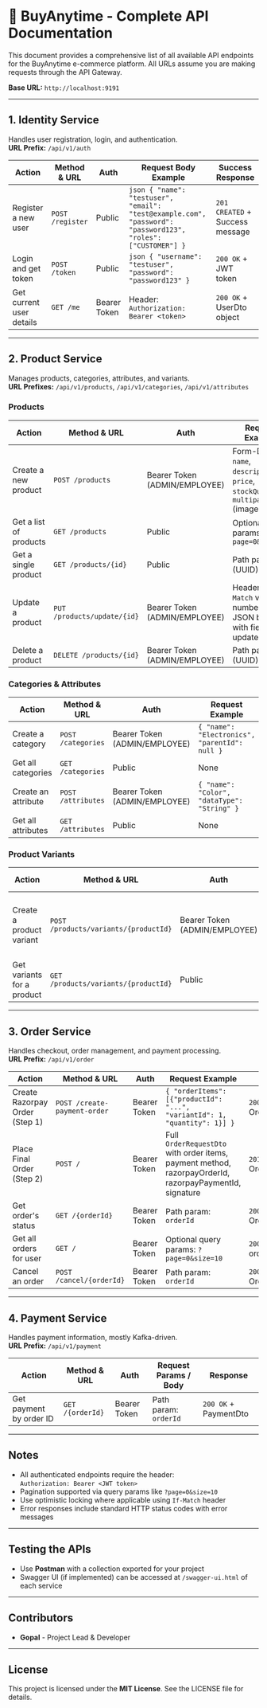 # 📘 BuyAnytime - Complete API Documentation

This document provides a comprehensive list of all available API endpoints for the BuyAnytime e-commerce platform. All URLs assume you are making requests through the API Gateway.

**Base URL:** `http://localhost:9191`

---

## 1. Identity Service
Handles user registration, login, and authentication.  
**URL Prefix:** `/api/v1/auth`

| Action                   | Method & URL              | Auth           | Request Body Example                                                                                     | Success Response                    |
|--------------------------|---------------------------|----------------|---------------------------------------------------------------------------------------------------------|-----------------------------------|
| Register a new user       | `POST /register`          | Public         | ```json { "name": "testuser", "email": "test@example.com", "password": "password123", "roles": ["CUSTOMER"] } ``` | `201 CREATED` + Success message   |
| Login and get token       | `POST /token`             | Public         | ```json { "username": "testuser", "password": "password123" } ```                                        | `200 OK` + JWT token              |
| Get current user details  | `GET /me`                 | Bearer Token   | Header: `Authorization: Bearer <token>`                                                                 | `200 OK` + UserDto object         |

---

## 2. Product Service
Manages products, categories, attributes, and variants.  
**URL Prefixes:** `/api/v1/products`, `/api/v1/categories`, `/api/v1/attributes`

### Products

| Action                    | Method & URL                 | Auth               | Request Example                                                                                             | Response                           |
|---------------------------|------------------------------|--------------------|-------------------------------------------------------------------------------------------------------------|------------------------------------|
| Create a new product       | `POST /products`             | Bearer Token (ADMIN/EMPLOYEE) | Form-Data: `name`, `description`, `price`, `stockQuantity`, `multipartFile` (image)                        | `201 CREATED` + ProductResponseDto |
| Get a list of products     | `GET /products`              | Public             | Optional query params: `?page=0&size=10`                                                                    | `200 OK` + Paginated products list |
| Get a single product       | `GET /products/{id}`        | Public             | Path param: `id` (UUID)                                                                                      | `200 OK` + ProductResponseDto      |
| Update a product           | `PUT /products/update/{id}` | Bearer Token (ADMIN/EMPLOYEE) | Header: `If-Match` version number<br>JSON body with fields to update                                         | `200 OK` + Updated ProductResponseDto |
| Delete a product           | `DELETE /products/{id}`     | Bearer Token (ADMIN/EMPLOYEE) | Path param: `id` (UUID)                                                                                      | `200 OK` + Success message         |

### Categories & Attributes

| Action                   | Method & URL             | Auth               | Request Example                                  | Response                       |
|--------------------------|--------------------------|--------------------|-------------------------------------------------|--------------------------------|
| Create a category         | `POST /categories`       | Bearer Token (ADMIN/EMPLOYEE) | `{ "name": "Electronics", "parentId": null }` | `201 CREATED` + CategoryResponseDto |
| Get all categories        | `GET /categories`        | Public             | None                                            | `200 OK` + List of categories   |
| Create an attribute       | `POST /attributes`       | Bearer Token (ADMIN/EMPLOYEE) | `{ "name": "Color", "dataType": "String" }`   | `201 CREATED` + Attribute entity |
| Get all attributes        | `GET /attributes`        | Public             | None                                            | `200 OK` + List of attributes   |

### Product Variants

| Action                   | Method & URL                          | Auth               | Request Example                                                                           | Response                      |
|--------------------------|-------------------------------------|--------------------|-------------------------------------------------------------------------------------------|-------------------------------|
| Create a product variant  | `POST /products/variants/{productId}` | Bearer Token (ADMIN/EMPLOYEE) | `{ "attributes": {"Color": "Black"}, "price": 1349.99, "sku": "LP-BLK-512", "initialStock": 20 }` | `200 OK` + ProductVariantResponseDto |
| Get variants for a product| `GET /products/variants/{productId}` | Public             | Path param: `productId`                                                                    | `200 OK` + List of variants    |

---

## 3. Order Service
Handles checkout, order management, and payment processing.  
**URL Prefix:** `/api/v1/order`

| Action                    | Method & URL                 | Auth          | Request Example                                                                                         | Response                          |
|---------------------------|------------------------------|---------------|--------------------------------------------------------------------------------------------------------|-----------------------------------|
| Create Razorpay Order (Step 1) | `POST /create-payment-order` | Bearer Token | `{ "orderItems": [{"productId": "...", "variantId": 1, "quantity": 1}] }`                              | `200 OK` + Razorpay Order ID      |
| Place Final Order (Step 2) | `POST /`                     | Bearer Token  | Full `OrderRequestDto` with order items, payment method, razorpayOrderId, razorpayPaymentId, signature | `201 CREATED` + OrderDTO          |
| Get order's status         | `GET /{orderId}`             | Bearer Token  | Path param: `orderId`                                                                                   | `200 OK` + OrderResponseDto       |
| Get all orders for user    | `GET /`                      | Bearer Token  | Optional query params: `?page=0&size=10`                                                               | `200 OK` + Paginated orders       |
| Cancel an order            | `POST /cancel/{orderId}`     | Bearer Token  | Path param: `orderId`                                                                                   | `200 OK` + Updated OrderDTO       |

---

## 4. Payment Service
Handles payment information, mostly Kafka-driven.  
**URL Prefix:** `/api/v1/payment`

| Action                  | Method & URL        | Auth          | Request Params / Body     | Response                    |
|-------------------------|---------------------|---------------|--------------------------|-----------------------------|
| Get payment by order ID  | `GET /{orderId}`    | Bearer Token  | Path param: `orderId`    | `200 OK` + PaymentDto        |

---

## Notes
- All authenticated endpoints require the header:  
  `Authorization: Bearer <JWT token>`
- Pagination supported via query params like `?page=0&size=10`
- Use optimistic locking where applicable using `If-Match` header
- Error responses include standard HTTP status codes with error messages

---

## Testing the APIs
- Use **Postman** with a collection exported for your project  
- Swagger UI (if implemented) can be accessed at `/swagger-ui.html` of each service

---

## Contributors
- **Gopal** - Project Lead & Developer

---

## License
This project is licensed under the **MIT License**. See the LICENSE file for details.
